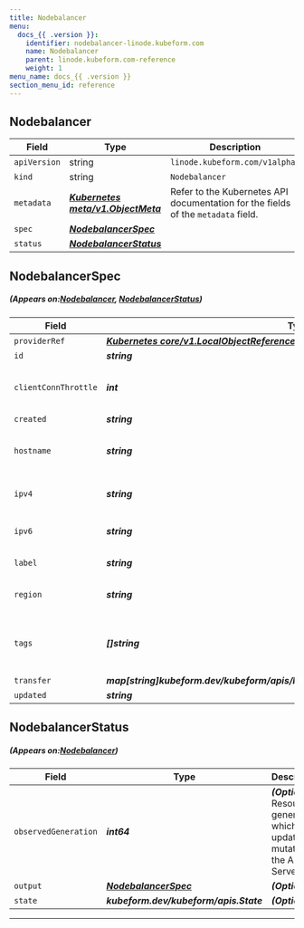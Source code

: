 ```yaml
---
title: Nodebalancer
menu:
  docs_{{ .version }}:
    identifier: nodebalancer-linode.kubeform.com
    name: Nodebalancer
    parent: linode.kubeform.com-reference
    weight: 1
menu_name: docs_{{ .version }}
section_menu_id: reference
---
```


## Nodebalancer
| Field | Type | Description |
| ------ | ----- | ----------- |
| `apiVersion` | string | `linode.kubeform.com/v1alpha1` |
|    `kind` | string | `Nodebalancer` |
| `metadata` | ***[Kubernetes meta/v1.ObjectMeta](https://kubernetes.io/docs/reference/generated/kubernetes-api/v1.13/#objectmeta-v1-meta)***|Refer to the Kubernetes API documentation for the fields of the `metadata` field.|
| `spec` | ***[NodebalancerSpec](#NodebalancerSpec)***||
| `status` | ***[NodebalancerStatus](#NodebalancerStatus)***||
## NodebalancerSpec
##### (Appears on:[Nodebalancer](#Nodebalancer), [NodebalancerStatus](#NodebalancerStatus))
| Field | Type | Description |
| ------ | ----- | ----------- |
| `providerRef` | ***[Kubernetes core/v1.LocalObjectReference](https://kubernetes.io/docs/reference/generated/kubernetes-api/v1.13/#localobjectreference-v1-core)***||
| `id` | ***string***||
| `clientConnThrottle` | ***int***| ***(Optional)*** Throttle connections per second (0-20). Set to 0 (zero) to disable throttling.|
| `created` | ***string***| ***(Optional)*** |
| `hostname` | ***string***| ***(Optional)*** This NodeBalancer's hostname, ending with .nodebalancer.linode.com|
| `ipv4` | ***string***| ***(Optional)*** The Public IPv4 Address of this NodeBalancer|
| `ipv6` | ***string***| ***(Optional)*** The Public IPv6 Address of this NodeBalancer|
| `label` | ***string***| ***(Optional)*** The label of the Linode NodeBalancer.|
| `region` | ***string***|The region where this NodeBalancer will be deployed.|
| `tags` | ***[]string***| ***(Optional)*** An array of tags applied to this object. Tags are for organizational purposes only.|
| `transfer` | ***map[string]kubeform.dev/kubeform/apis/linode/v1alpha1.NodebalancerSpecTransfer***| ***(Optional)*** |
| `updated` | ***string***| ***(Optional)*** |
## NodebalancerStatus
##### (Appears on:[Nodebalancer](#Nodebalancer))
| Field | Type | Description |
| ------ | ----- | ----------- |
| `observedGeneration` | ***int64***| ***(Optional)*** Resource generation, which is updated on mutation by the API Server.|
| `output` | ***[NodebalancerSpec](#NodebalancerSpec)***| ***(Optional)*** |
| `state` | ***kubeform.dev/kubeform/apis.State***| ***(Optional)*** |
---
